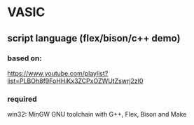 # VASIC
## script language (flex/bison/c++ demo)

### based on:
https://www.youtube.com/playlist?list=PLBOh8f9FoHHiKx3ZCPxOZWUtZswrj2zI0

### required
win32: MinGW GNU toolchain with G++, Flex, Bison and Make

